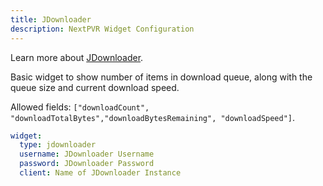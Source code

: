 ```yaml
---
title: JDownloader
description: NextPVR Widget Configuration
---
```


Learn more about [JDownloader](https://jdownloader.org/).

Basic widget to show number of items in download queue, along with the queue size and current download speed.

Allowed fields: `["downloadCount", "downloadTotalBytes","downloadBytesRemaining", "downloadSpeed"]`.

```yaml
widget:
  type: jdownloader
  username: JDownloader Username
  password: JDownloader Password
  client: Name of JDownloader Instance
```
